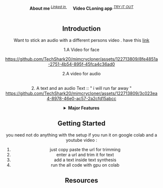 <div align="center">
   <div>&nbsp;</div>
  <div align="center">
    <b>About me </b>
    <sup>
      <a href="https://in.linkedin.com/in/samar-jain-39455b1b9">
        <i>Linked in </i>
      </a>
    </sup>
    &nbsp;&nbsp;&nbsp;&nbsp;
    <b>Video CLoning app</b>
    <sup>
      <a href="https://colab.research.google.com/drive/1jxSc_WAhjW23F54Gs5T-hAkfEGHrMU-A#scrollTo=538jbjLmKvcV">
        <i>TRY IT OUT</i>
      </a>
    </sup>
  </div>
  <div>&nbsp;</div>


## Introduction



Want to stick an audio with a different persons video .
have this [link](https://colab.research.google.com/drive/1jxSc_WAhjW23F54Gs5T-hAkfEGHrMU-A#scrollTo=538jbjLmKvcV)

1.A Video for face 
   


https://github.com/TechShark20/mimcrycloner/assets/122713809/8fe4851a-2751-4b54-895f-45fca4c36ad0


  
2.A video for audio 
   



   
 <br/>
 2. A text and an audio 
   Text ::  " i will run far away "
   <br/?
 3. the output 
         
      

https://github.com/TechShark20/mimcrycloner/assets/122713809/3c023ea4-8978-46e0-ac57-2a2cfd15abcc

   
         

<details close>
<summary><b>Major Features</b></summary>

- **Support diverse tasks**


</details>



## Getting Started

you need not do anything with the setup if you run it on google colab and a youtube video :

   
1. just copy paste the url for trimming 
2. enter a url and trim it for text 
2. add a text inside text synthesis 
3. run the all code with gpu on colab 



## Resources 
   

